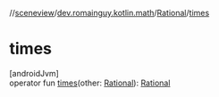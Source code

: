 //[sceneview](../../../index.md)/[dev.romainguy.kotlin.math](../index.md)/[Rational](index.md)/[times](times.md)

# times

[androidJvm]\
operator fun [times](times.md)(other: [Rational](index.md)): [Rational](index.md)
